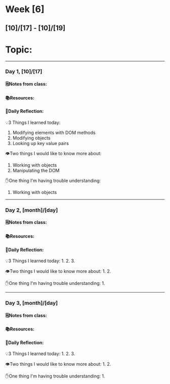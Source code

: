 # Week [6]
## [10]/[17] - [10]/[19]

# Topic:

___

### Day 1, [10]/[17]

#### 🗒️Notes from class:

#### 📚Resources:


#### 💭Daily Reflection:

💡3 Things I learned today:
1. Modifying elements with DOM methods
2. Modifying objects
3. Looking up key value pairs

👁️Two things I would like to know more about:
1. Working with objects
2. Manipulating the DOM

✋One thing I'm having trouble understanding:
1. Working with objects


___

### Day 2, [month]/[day] 

#### 🗒️Notes from class:

#### 📚Resources:


#### 💭Daily Reflection:

💡3 Things I learned today:
1. 
2. 
3. 

👁️Two things I would like to know more about:
1. 
2. 

✋One thing I'm having trouble understanding:
1. 

___

### Day 3, [month]/[day]
#### 🗒️Notes from class:

#### 📚Resources:


#### 💭Daily Reflection:

💡3 Things I learned today:
1. 
2. 
3. 

👁️Two things I would like to know more about:
1. 
2. 

✋One thing I'm having trouble understanding:
1. 
 

